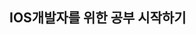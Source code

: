 ## IOS개발자를 위한 공부 시작하기

<!--
**rmfls0606/rmfls0606** is a ✨ _special_ ✨ repository because its `README.md` (this file) appears on your GitHub profile.

Here are some ideas to get you started:

### :octocat: 안녕하세요? IOS개발자를 꿈꾸는 고구마입니다.🍠

- 🔭 I’m currently working on ...
- 🌱 I’m currently learning ...
- 👯 I’m looking to collaborate on ...
- 🤔 I’m looking for help with ...
- 💬 Ask me about ...
- 📫 How to reach me: ...
- 😄 Pronouns: ...
- ⚡ Fun fact: ...
-->
